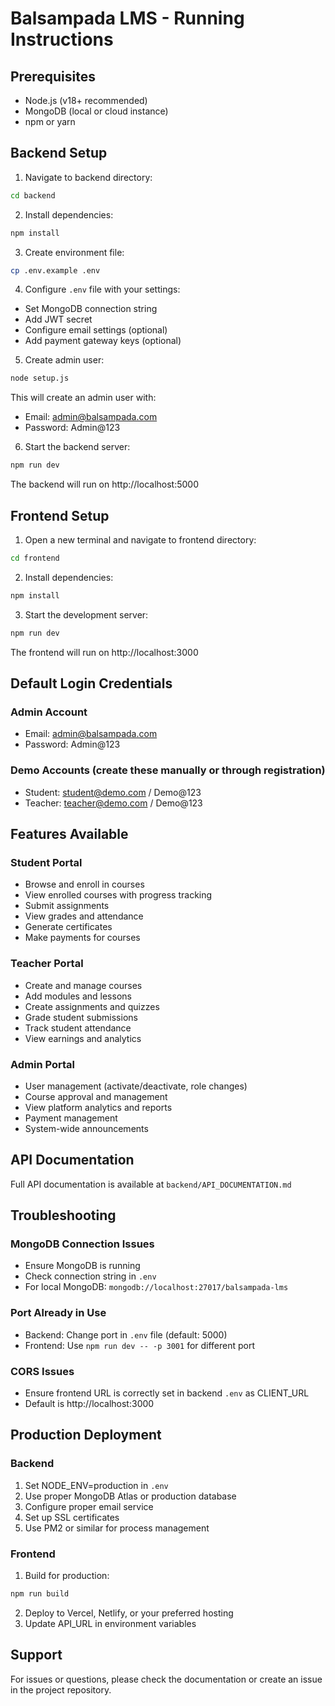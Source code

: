# Balsampada LMS - Running Instructions

## Prerequisites
- Node.js (v18+ recommended)
- MongoDB (local or cloud instance)
- npm or yarn

## Backend Setup

1. Navigate to backend directory:
```bash
cd backend
```

2. Install dependencies:
```bash
npm install
```

3. Create environment file:
```bash
cp .env.example .env
```

4. Configure `.env` file with your settings:
- Set MongoDB connection string
- Add JWT secret
- Configure email settings (optional)
- Add payment gateway keys (optional)

5. Create admin user:
```bash
node setup.js
```
This will create an admin user with:
- Email: admin@balsampada.com
- Password: Admin@123

6. Start the backend server:
```bash
npm run dev
```
The backend will run on http://localhost:5000

## Frontend Setup

1. Open a new terminal and navigate to frontend directory:
```bash
cd frontend
```

2. Install dependencies:
```bash
npm install
```

3. Start the development server:
```bash
npm run dev
```
The frontend will run on http://localhost:3000

## Default Login Credentials

### Admin Account
- Email: admin@balsampada.com
- Password: Admin@123

### Demo Accounts (create these manually or through registration)
- Student: student@demo.com / Demo@123
- Teacher: teacher@demo.com / Demo@123

## Features Available

### Student Portal
- Browse and enroll in courses
- View enrolled courses with progress tracking
- Submit assignments
- View grades and attendance
- Generate certificates
- Make payments for courses

### Teacher Portal
- Create and manage courses
- Add modules and lessons
- Create assignments and quizzes
- Grade student submissions
- Track student attendance
- View earnings and analytics

### Admin Portal
- User management (activate/deactivate, role changes)
- Course approval and management
- View platform analytics and reports
- Payment management
- System-wide announcements

## API Documentation
Full API documentation is available at `backend/API_DOCUMENTATION.md`

## Troubleshooting

### MongoDB Connection Issues
- Ensure MongoDB is running
- Check connection string in `.env`
- For local MongoDB: `mongodb://localhost:27017/balsampada-lms`

### Port Already in Use
- Backend: Change port in `.env` file (default: 5000)
- Frontend: Use `npm run dev -- -p 3001` for different port

### CORS Issues
- Ensure frontend URL is correctly set in backend `.env` as CLIENT_URL
- Default is http://localhost:3000

## Production Deployment

### Backend
1. Set NODE_ENV=production in `.env`
2. Use proper MongoDB Atlas or production database
3. Configure proper email service
4. Set up SSL certificates
5. Use PM2 or similar for process management

### Frontend
1. Build for production:
```bash
npm run build
```
2. Deploy to Vercel, Netlify, or your preferred hosting
3. Update API_URL in environment variables

## Support
For issues or questions, please check the documentation or create an issue in the project repository.